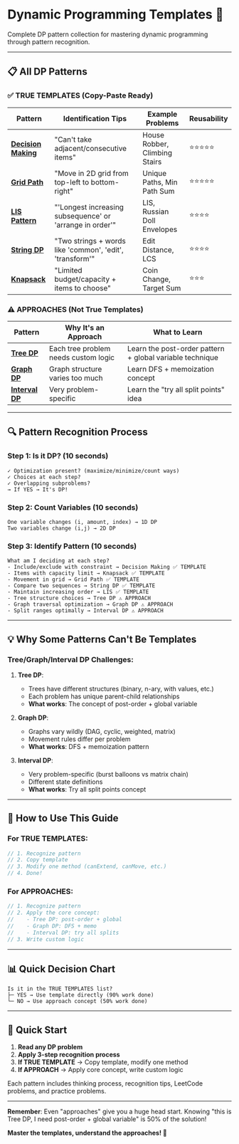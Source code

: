 # Dynamic Programming Templates 🚀

Complete DP pattern collection for mastering dynamic programming through pattern recognition.

---

## 📋 **All DP Patterns**

### ✅ **TRUE TEMPLATES** (Copy-Paste Ready)
| Pattern | Identification Tips | Example Problems | Reusability |
|---------|-------------------|------------------|-------------|
| **[Decision Making](./dp/decision-making.md)** | "Can't take adjacent/consecutive items" | House Robber, Climbing Stairs | ⭐⭐⭐⭐⭐ |
| **[Grid Path](./dp/grid-path.md)** | "Move in 2D grid from top-left to bottom-right" | Unique Paths, Min Path Sum | ⭐⭐⭐⭐⭐ |
| **[LIS Pattern](./dp/lis-pattern.md)** | "'Longest increasing subsequence' or 'arrange in order'" | LIS, Russian Doll Envelopes | ⭐⭐⭐⭐ |
| **[String DP](./dp/string-dp.md)** | "Two strings + words like 'common', 'edit', 'transform'" | Edit Distance, LCS | ⭐⭐⭐⭐ |
| **[Knapsack](./dp/knapsack.md)** | "Limited budget/capacity + items to choose" | Coin Change, Target Sum | ⭐⭐⭐ |

### ⚠️ **APPROACHES** (Not True Templates)
| Pattern | Why It's an Approach | What to Learn |
|---------|---------------------|---------------|
| **[Tree DP](./dp/tree-dp.md)** | Each tree problem needs custom logic | Learn the post-order pattern + global variable technique |
| **[Graph DP](./dp/graph-dp.md)** | Graph structure varies too much | Learn DFS + memoization concept |
| **[Interval DP](./dp/interval-dp.md)** | Very problem-specific | Learn the "try all split points" idea |

---

## 🔍 **Pattern Recognition Process**

### **Step 1: Is it DP? (10 seconds)**
```
✓ Optimization present? (maximize/minimize/count ways)
✓ Choices at each step?
✓ Overlapping subproblems?
→ If YES → It's DP!
```

### **Step 2: Count Variables (10 seconds)**
```
One variable changes (i, amount, index) → 1D DP
Two variables change (i,j) → 2D DP
```

### **Step 3: Identify Pattern (10 seconds)**
```
What am I deciding at each step?
- Include/exclude with constraint → Decision Making ✅ TEMPLATE
- Items with capacity limit → Knapsack ✅ TEMPLATE
- Movement in grid → Grid Path ✅ TEMPLATE
- Compare two sequences → String DP ✅ TEMPLATE
- Maintain increasing order → LIS ✅ TEMPLATE
- Tree structure choices → Tree DP ⚠️ APPROACH
- Graph traversal optimization → Graph DP ⚠️ APPROACH
- Split ranges optimally → Interval DP ⚠️ APPROACH
```

---

## 💡 **Why Some Patterns Can't Be Templates**

### **Tree/Graph/Interval DP Challenges:**

1. **Tree DP**: 
   - Trees have different structures (binary, n-ary, with values, etc.)
   - Each problem has unique parent-child relationships
   - **What works**: The concept of post-order + global variable

2. **Graph DP**:
   - Graphs vary wildly (DAG, cyclic, weighted, matrix)
   - Movement rules differ per problem
   - **What works**: DFS + memoization pattern

3. **Interval DP**:
   - Very problem-specific (burst balloons vs matrix chain)
   - Different state definitions
   - **What works**: Try all split points concept

---

## 🎯 **How to Use This Guide**

### **For TRUE TEMPLATES:**
```java
// 1. Recognize pattern
// 2. Copy template
// 3. Modify one method (canExtend, canMove, etc.)
// 4. Done!
```

### **For APPROACHES:**
```java
// 1. Recognize pattern
// 2. Apply the core concept:
//    - Tree DP: post-order + global
//    - Graph DP: DFS + memo
//    - Interval DP: try all splits
// 3. Write custom logic
```

---

## 📊 **Quick Decision Chart**

```
Is it in the TRUE TEMPLATES list?
├─ YES → Use template directly (90% work done)
└─ NO → Use approach concept (50% work done)
```

---

## 🚀 **Quick Start**

1. **Read any DP problem**
2. **Apply 3-step recognition process** 
3. **If TRUE TEMPLATE** → Copy template, modify one method
4. **If APPROACH** → Apply core concept, write custom logic

Each pattern includes thinking process, recognition tips, LeetCode problems, and practice problems.

---

**Remember**: Even "approaches" give you a huge head start. Knowing "this is Tree DP, I need post-order + global variable" is 50% of the solution!

**Master the templates, understand the approaches! 🎯**
